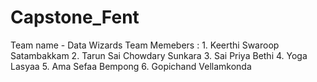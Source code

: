 # Capstone_Fent
Team name - Data Wizards
Team Memebers :
    1. Keerthi Swaroop Satambakkam
    2. Tarun Sai Chowdary Sunkara
    3. Sai Priya Bethi
    4. Yoga Lasyaa
    5. Ama Sefaa Bempong
    6. Gopichand Vellamkonda
